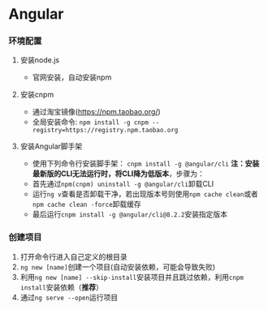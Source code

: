 # Angular
### 环境配置
1. 安装node.js
   
    - 官网安装，自动安装npm
2. 安装cnpm
    - 通过淘宝镜像(https://npm.taobao.org/)
    - 全局安装命令:
`npm install -g cnpm --registry=https://registry.npm.taobao.org`
3. 安装Angular脚手架
    - 使用下列命令行安装脚手架：
`cnpm install -g @angular/cli`
**注：安装最新版的CLI无法运行时，将CLI降为低版本**，步骤为：
    * 首先通过`npm(cnpm) uninstall -g @angular/cli`卸载CLI
    * 运行`ng v`查看是否卸载干净，若出现版本号则使用`npm cache clean`或者`npm cache clean -force`卸载缓存
    * 最后运行`cnpm install -g @angular/cli@8.2.2`安装指定版本
### 创建项目
1. 打开命令行进入自己定义的根目录
2. `ng new [name]`创建一个项目(自动安装依赖，可能会导致失败)
3. 利用`ng new [name] --skip-install`安装项目并且跳过依赖，利用`cnpm install`安装依赖（**推荐**）
4. 通过`ng serve --open`运行项目